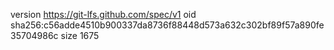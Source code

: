 version https://git-lfs.github.com/spec/v1
oid sha256:c56adde4510b900337da8736f88448d573a632c302bf89f57a890fe35704986c
size 1675
